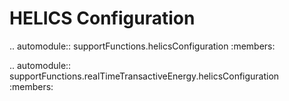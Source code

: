 HELICS Configuration
====================

.. automodule:: supportFunctions.helicsConfiguration
   :members:

.. automodule:: supportFunctions.realTimeTransactiveEnergy.helicsConfiguration
   :members:   
       
   